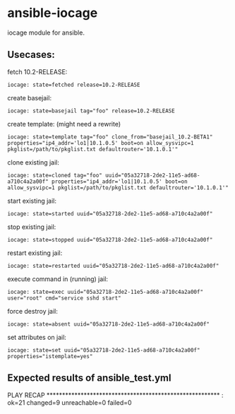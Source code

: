ansible-iocage
==============

iocage module for ansible.

Usecases:
---------

fetch 10.2-RELEASE:
```
iocage: state=fetched release=10.2-RELEASE
```

create basejail:
```
iocage: state=basejail tag="foo" release=10.2-RELEASE
```

create template: (might need a rewrite)
```
iocage: state=template tag="foo" clone_from="basejail_10.2-BETA1" properties="ip4_addr='lo1|10.1.0.5' boot=on allow_sysvipc=1 pkglist=/path/to/pkglist.txt defaultrouter='10.1.0.1'"
```


clone existing jail:
```
iocage: state=cloned tag="foo" uuid="05a32718-2de2-11e5-ad68-a710c4a2a00f" properties="ip4_addr='lo1|10.1.0.5' boot=on allow_sysvipc=1 pkglist=/path/to/pkglist.txt defaultrouter='10.1.0.1'"
```
start existing jail:
```
iocage: state=started uuid="05a32718-2de2-11e5-ad68-a710c4a2a00f" 
```
stop existing jail:
```
iocage: state=stopped uuid="05a32718-2de2-11e5-ad68-a710c4a2a00f" 
```
restart existing jail:
```
iocage: state=restarted uuid="05a32718-2de2-11e5-ad68-a710c4a2a00f" 
```
execute command in (running) jail:
```
iocage: state=exec uuid="05a32718-2de2-11e5-ad68-a710c4a2a00f" user="root" cmd="service sshd start"
```
force destroy jail:
```
iocage: state=absent uuid="05a32718-2de2-11e5-ad68-a710c4a2a00f"
```
set attributes on jail:
```
iocage: state=set uuid="05a32718-2de2-11e5-ad68-a710c4a2a00f" properties="istemplate=yes"
```

Expected results of ansible\_test.yml
-------------------------------------

PLAY RECAP ********************************************************
<host>             : ok=21   changed=9    unreachable=0    failed=0
